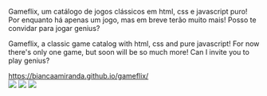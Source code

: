 <p>Gameflix, um catálogo de jogos clássicos em html, css e javascript puro! Por enquanto há apenas um jogo, mas em breve terão muito mais! Posso te convidar para jogar genius?</p>
<p>Gameflix, a classic game catalog with html, css and pure javascript! For now there's only one game, but soon will be so much more! Can I invite you to play genius?</p>
<a href='https://biancaamiranda.github.io/gameflix/'>https://biancaamiranda.github.io/gameflix/</a>
<br>
<img src='https://github.com/BiancaAMiranda/gameflix/assets/78173189/b18e150c-5797-453c-a591-e4cf116d34dd'>
<img src='https://github.com/BiancaAMiranda/gameflix/assets/78173189/1bb193d3-e952-431e-b72e-cd8c44c5bd30'>
<img src='https://github.com/BiancaAMiranda/gameflix/assets/78173189/edf5375c-fa30-4f18-adcb-420745bfbfc8'>

